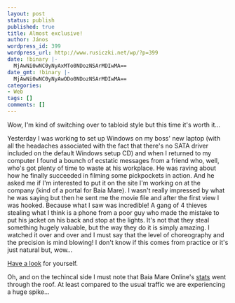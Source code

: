 ```yaml
---
layout: post
status: publish
published: true
title: Almost exclusive!
author: János
wordpress_id: 399
wordpress_url: http://www.rusiczki.net/wp/?p=399
date: !binary |-
  MjAwNi0wNC0yNyAxMTo0NDozNSArMDIwMA==
date_gmt: !binary |-
  MjAwNi0wNC0yNyAwODo0NDozNSArMDIwMA==
categories:
- Web
tags: []
comments: []
---
```

<p>Wow, I'm kind of switching over to tabloid style but this time it's worth it...</p>
<p>Yesterday I was working to set up Windows on my boss' new laptop (with all the headaches associated with the fact that there's no SATA driver included on the default Windows setup CD) and when I returned to my computer I found a bounch of ecstatic messages from a friend who, well, who's got plenty of time to waste at his workplace. He was raving about how he finally succeeded in filming some pickpockets in action. And he asked me if I'm interested to put it on the site I'm working on at the company (kind of a portal for Baia Mare). I wasn't really impressed by what he was saying but then he sent me the movie file and after the first view I was hooked. Because what I saw was incredible! A gang of 4 thieves stealing what I think is a phone from a poor guy who made the mistake to put his jacket on his back and stop at the lights. It's not that they steal something hugely valuable, but the way they do it is simply amazing. I watched it over and over and I must say that the level of choreography and the precision is mind blowing! I don't know if this comes from practice or it's just natural but, wow...</p>
<p><a href="http://www.baia-mare-online.ro/stiri/29/atentie-la-buzunare/">Have a look</a> for yourself.</p>
<p>Oh, and on the techincal side I must note that Baia Mare Online's <a href="http://www.rusiczki.net/blog/blogpics/bmo_stats_pickpockets.php" onclick="window.open('http://www.rusiczki.net/blog/blogpics/bmo_stats_pickpockets.php','popup','width=768,height=222,scrollbars=no,resizable=no,toolbar=no,directories=no,location=no,menubar=no,status=no,left=0,top=0'); return false">stats</a> went through the roof. At least compared to the usual traffic we are experiencing a huge spike...</p>
